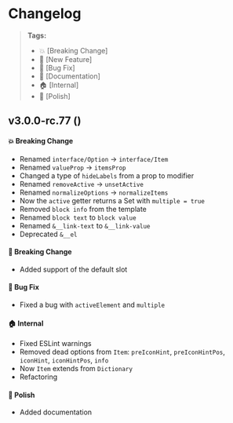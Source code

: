 Changelog
=========

> **Tags:**
> - :boom:       [Breaking Change]
> - :rocket:     [New Feature]
> - :bug:        [Bug Fix]
> - :memo:       [Documentation]
> - :house:      [Internal]
> - :nail_care:  [Polish]

## v3.0.0-rc.77 ()

#### :boom: Breaking Change

* Renamed `interface/Option` -> `interface/Item`
* Renamed `valueProp` -> `itemsProp`
* Changed a type of `hideLabels` from a prop to modifier
* Renamed `removeActive` -> `unsetActive`
* Renamed `normalizeOptions` -> `normalizeItems`
* Now the `active` getter returns a Set with `multiple = true`
* Removed `block info` from the template
* Renamed `block text` to `block value`
* Renamed `&__link-text` to `&__link-value`
* Deprecated `&__el`

#### :rocket: Breaking Change

* Added support of the default slot

#### :bug: Bug Fix

* Fixed a bug with `activeElement` and `multiple`

#### :house: Internal

* Fixed ESLint warnings
* Removed dead options from `Item`: `preIconHint`, `preIconHintPos`, `iconHint`, `iconHintPos`, `info`
* Now `Item` extends from `Dictionary`
* Refactoring

#### :nail_care: Polish

* Added documentation
